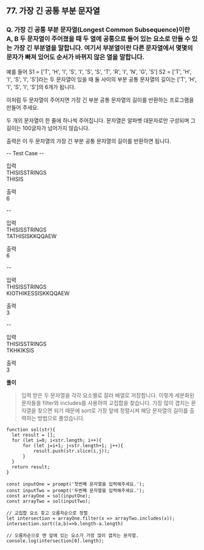 ## 77. 가장 긴 공통 부분 문자열

### Q. 가장 긴 공통 부분 문자열(Longest Common Subsequence)이란 A, B 두 문자열이 주어졌을 때 두 열에 공통으로 들어 있는 요소로 만들 수 있는 가장 긴 부분열을 말합니다. 여기서 부분열이란 다른 문자열에서 몇몇의 문자가 빠져 있어도 순서가 바뀌지 않은 열을 말합니다.

예를 들어 S1 = ['T', 'H', 'I', 'S', 'I', 'S', 'S', 'T', 'R', 'I', 'N', 'G', 'S'] S2 = ['T', 'H', 'I', 'S', 'I', 'S']라는 두 문자열이 있을 때 둘 사이의 부분 공통 문자열의 길이는 ['T', 'H', 'I', 'S', 'I', 'S']의 6개가 됩니다.

이처럼 두 문자열이 주어지면 가장 긴 부분 공통 문자열의 길이를 반환하는 프로그램을 만들어 주세요.

두 개의 문자열이 한 줄에 하나씩 주어집니다. 문자열은 알파벳 대문자로만 구성되며 그 길이는 100글자가 넘어가지 않습니다.

출력은 이 두 문자열의 가장 긴 부분 공통 문자열의 길이를 반환하면 됩니다.

-- Test Case --

입력  
THISISSTRINGS  
THISIS

출력  
6

--

입력  
THISISSTRINGS  
TATHISISKKQQAEW

출력  
6

--

입력  
THISISSTRINGS  
KIOTHIKESSISKKQQAEW

출력  
3

--

입력  
THISISSTRINGS  
TKHKIKSIS

출력  
3

**풀이**

> 입력 받은 두 문자열을 각각 요소별로 잘라 배열로 저장합니다.
> 이렇게 세분화된 문자들을 filter와 includes를 사용하여 교집합을 찾습니다. 가장 많이 겹치는 문자열을 찾으면 되기 때문에 sort로 가장 앞에 정렬시켜 해당 문자열의 길이를 출력하는 방법으로 풀었습니다.

```
function sol(str){
  let result = [];
  for (let i=0; i<str.length; i++){
      for (let j=i+1; j<str.length+1; j++){
          result.push(str.slice(i,j));
      }
  }
  return result;
}

const inputOne = prompt('첫번째 문자열을 입력해주세요.');
const inputTwo = prompt('두번째 문자열을 입력해주세요.');
const arrayOne = sol(inputOne);
const arrayTwo = sol(inputTwo);

// 교집합 요소 찾고 오름차순으로 정렬
let intersection = arrayOne.filter(x => arrayTwo.includes(x));
intersection.sort((a,b)=>b.length-a.length)

// 오름차순으로 맨 앞에 있는 요소가 가장 많이 겹치는 문자열.
console.log(intersection[0].length);
```
